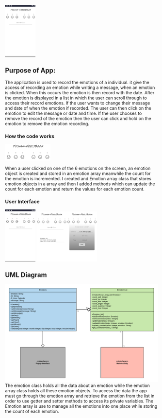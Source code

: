 <img src="https://github.com/tcchan97/tcchan-FeelsBook/blob/master/Pics%20used%20for%20read%20me/First%20screen.png" width="100">


## Purpose of App:
The application is used to record the emotions of a individual. it give the access of recording an emotion while writing a message, when an emotion is clicked. When this occurs the emotion is then record with the date. After the emotion is displayed in a list in which the user can scroll through to access their record emotions. If the user wants to change their message and date of when the emotion if recorded. The user can then click on the emotion to edit the message or date and time. If the user chooses to remove the record of the emotion then the user can click and hold on the emotion to remove the emotion recording.

### How the code works
<img src="https://github.com/tcchan97/tcchan-FeelsBook/blob/master/Pics%20used%20for%20read%20me/Buttons.png" width="150">

When a user clicked on one of the 6 emotions on the screen, an emotion object is created and stored in an emotion array meanwhile the count for the emotion is incremented. I created and Emotion array class that stores emotion objects in a array and then I added methods which can update the count for each emotion and return the values for each emotion count.



### User Interface
<img src="https://github.com/tcchan97/tcchan-FeelsBook/blob/master/Pics%20used%20for%20read%20me/First%20screen.png" width="100"> <img src="https://github.com/tcchan97/tcchan-FeelsBook/blob/master/Pics%20used%20for%20read%20me/Added%20emotion.png" width="100"><img src="https://github.com/tcchan97/tcchan-FeelsBook/blob/master/Pics%20used%20for%20read%20me/Popup.png" width="100">



## UML Diagram
![alt text](https://github.com/tcchan97/tcchan-FeelsBook/blob/master/Pics%20used%20for%20read%20me/Feels%20Book%20UMl%20Diagram.png "Uml Diagram")
The emotion class holds all the data about an emotion while the emotion array class holds all these emotion objects. To access the data the app must go through the emotion array and retrieve the emotion from the list in order to use getter and setter methods to access its private variables. The Emotion array is use to manage all the emotions into one place while storing the count of each emotion.
